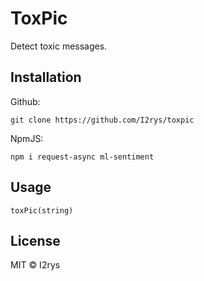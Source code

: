 # ToxPic
Detect toxic messages.

## Installation
Github:
```
git clone https://github.com/I2rys/toxpic
```

NpmJS:
```
npm i request-async ml-sentiment
```

## Usage
```
toxPic(string)
```

## License
MIT © I2rys